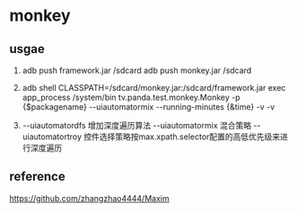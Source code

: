 # monkey

## usgae
1. adb push framework.jar /sdcard
   adb push monkey.jar /sdcard

2. adb shell CLASSPATH=/sdcard/monkey.jar:/sdcard/framework.jar exec app_process /system/bin tv.panda.test.monkey.Monkey -p {$packagename} --uiautomatormix --running-minutes {&time} -v -v

3. --uiautomatordfs 增加深度遍历算法
   --uiautomatormix 混合策略
   --uiautomatortroy 控件选择策略按max.xpath.selector配置的高低优先级来进行深度遍历


## reference
https://github.com/zhangzhao4444/Maxim